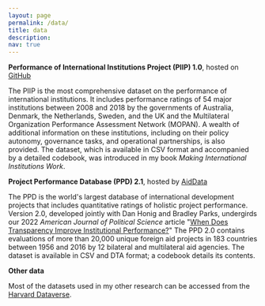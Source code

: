 ```yaml
---
layout: page
permalink: /data/
title: data
description:
nav: true
---
```


**Performance of International Institutions Project (PIIP) 1.0**, hosted on [GitHub](https://github.com/ranjitlall/piip)

The PIIP is the most comprehensive dataset on the performance of international institutions. It includes performance ratings of 54 major institutions between 2008 and 2018 by the governments of Australia, Denmark, the Netherlands, Sweden, and the UK and the Multilateral Organization Performance Assessment Network (MOPAN). A wealth of additional information on these institutions, including on their policy autonomy, governance tasks, and operational partnerships, is also provided. The dataset, which is available in CSV format and accompanied by a detailed codebook, was introduced in my book _Making International Institutions Work_.

**Project Performance Database (PPD) 2.1**, hosted by [AidData](https://www.aiddata.org/data/project-performance-database-ppd-version-2-0)

The PPD is the world's largest database of international development projects that includes quantitative ratings of holistic project performance. Version 2.0, developed jointly with Dan Honig and Bradley Parks, undergirds our 2022 _American Journal of Political Science_ article "[When Does Transparency Improve Institutional Performance?](https://ranjitlall.github.io/assets/pdf/Honig,%20Lall,%20and%20Parks%202022%20AJPS%20online.pdf)" The PPD 2.0 contains evaluations of more than 20,000 unique foreign aid projects in 183 countries between 1956 and 2016 by 12 bilateral and multilateral aid agencies. The dataset is available in CSV and DTA format; a codebook details its contents.

**Other data**

Most of the datasets used in my other research can be accessed from the [Harvard Dataverse](https://dataverse.harvard.edu/dataverse/harvard/?q=ranjit+lall).
